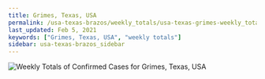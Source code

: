 ```yaml
---
title: Grimes, Texas, USA
permalink: /usa-texas-brazos/weekly_totals/usa-texas-grimes-weekly_totals.html
last_updated: Feb 5, 2021
keywords: ["Grimes, Texas, USA", "weekly totals"]
sidebar: usa-texas-brazos_sidebar
---
```


![Weekly Totals of Confirmed Cases for Grimes, Texas, USA](/covid_tracker/images/graphs/usa-texas-grimes-weekly_totals_graph.png)

